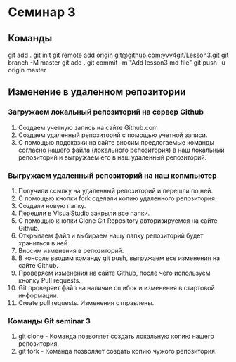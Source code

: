 # Семинар 3



## Команды
git add .
git init
git remote add origin git@github.com:yvv4git/Lesson3.git
git branch -M master
git add .
git commit -m "Add lesson3 md file"
git push -u origin master

## Изменение в удаленном репозитории

### Загружаем локальный репозиторий на сервер Github

1. Создаем учетную запись на сайте Github.com
2. Cоздаем удаленный репозиторий с помощью учетной записи.
3. С помощью подсказки на сайте вносим предлогаемые команды согласно нашего файла (локального репозитория) в наш локальный репозиторий и выгружаем его в наш удаленный репозиторий.

### Выгружаем удаленный репозиторий на наш копмпьютер

1. Получили ссылку на удаленный репозиторий и перешли по ней.
2. С помощью кнопки fork сделали копию удаленного репозитория.
3. Создали новую папку.
4. Перешли в VisualStudio закрыли все папки.
5. С помощью кнопки Clone Git Repository авторизируемся на сайте Github.
6. Открываем файл и выбираем нашу папку репозиторий будет храниться в ней.
7. Вносим изменения в репозиторий.
8. В консоле вводим команду git push, выгружаем все изменения на сайте Github.
9. Проверяем изменения на сайте Github, после чего используем кнопку Pull requests.
10. Git проверяет файл на наличие ошибок и изменения в стартовой информации.
11. Create pull requests. Изменения отправлены.

### Команды Git seminar 3

1. git clone - Команда позволяет создать локальную копию нашего репозитория.
2. git fork - Команда позволяет создать копию чужого репозитория.